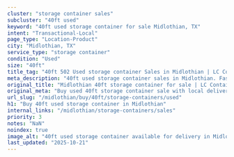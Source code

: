 ```yaml
---
cluster: "storage container sales"
subcluster: "40ft used"
keyword: "40ft used storage container for sale Midlothian, TX"
intent: "Transactional-Local"
page_type: "Location-Product"
city: "Midlothian, TX"
service_type: "storage container"
condition: "Used"
size: "40ft"
title_tag: "40ft 502 Used storage container Sales in Midlothian | LC Container"
meta_description: "40ft used storage container sales in Midlothian. Fast delivery, competitive pricing. Serving storage containers area. Quote ID: MSW. Call (214) 524-4168 for your free quote today."
original_title: "Midlothian 40ft storage container for sale | LC Container"
original_meta: "Buy used 40ft storage container sale with local delivery in Midlothian, TX. LC Container — local Since 2003. Request a fast quote today."
url_slug: "/midlothian/buy/40ft/storage-containers/used"
h1: "Buy 40ft used storage container in Midlothian"
internal_links: "/midlothian/storage-containers/sales"
priority: 3
notes: "NaN"
noindex: true
image_alt: "40ft used storage container available for delivery in Midlothian"
last_updated: "2025-10-21"
---
```


<!-- TODO: Add unique city/inventory copy, images, and internal links here. -->
